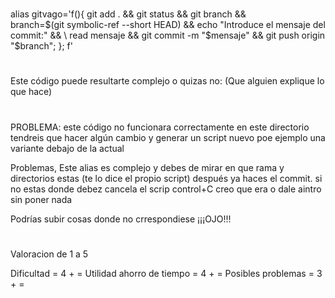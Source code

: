 # ##########################
alias gitvago='f(){ git add . &&  git status && git branch && \
  branch=$(git symbolic-ref --short HEAD) && echo "Introduce el mensaje del commit:" && \
  read mensaje && git commit -m "$mensaje" && git push origin "$branch"; }; f'



# #######################

Este código puede resultarte complejo o quizas no:   (Que alguien explique lo que hace)




 # ########################

 PROBLEMA: este código no funcionara correctamente en este directorio tendreis que hacer algún cambio y generar un script nuevo 
 poe ejemplo una variante debajo de la actual
 
Problemas, Este alias es complejo y debes de mirar en que rama y directorios estas (te lo dice el propio script) después ya haces el commit. si no estas donde debez cancela el scrip   control+C creo que era o dale aintro sin poner nada

Podrías subir cosas donde no crrespondiese ¡¡¡OJO!!!


# #####################
Valoracion de 1 a 5

Dificultad = 4 + =
Utilidad ahorro de tiempo = 4 + =
Posibles problemas = 3 + =
 
   